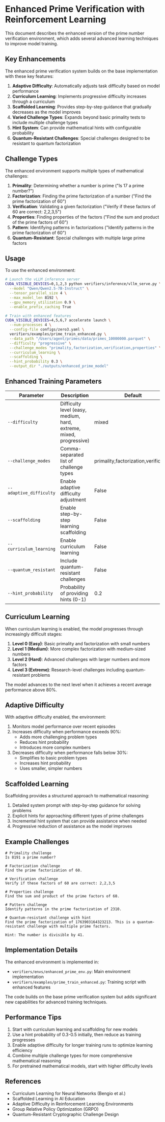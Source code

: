 # Enhanced Prime Verification with Reinforcement Learning

This document describes the enhanced version of the prime number verification environment, which adds several advanced learning techniques to improve model training.

## Key Enhancements

The enhanced prime verification system builds on the base implementation with these key features:

1. **Adaptive Difficulty**: Automatically adjusts task difficulty based on model performance
2. **Curriculum Learning**: Implements progressive difficulty increases through a curriculum
3. **Scaffolded Learning**: Provides step-by-step guidance that gradually decreases as the model improves
4. **Varied Challenge Types**: Expands beyond basic primality tests to include multiple challenge types
5. **Hint System**: Can provide mathematical hints with configurable probability
6. **Quantum-Resistant Challenges**: Special challenges designed to be resistant to quantum factorization

## Challenge Types

The enhanced environment supports multiple types of mathematical challenges:

1. **Primality**: Determining whether a number is prime ("Is 17 a prime number?")
2. **Factorization**: Finding the prime factorization of a number ("Find the prime factorization of 60")
3. **Verification**: Validating a given factorization ("Verify if these factors of 60 are correct: 2,2,3,5")
4. **Properties**: Finding properties of the factors ("Find the sum and product of the prime factors of 60")
5. **Pattern**: Identifying patterns in factorizations ("Identify patterns in the prime factorization of 60")
6. **Quantum-Resistant**: Special challenges with multiple large prime factors

## Usage

To use the enhanced environment:

```bash
# Launch the vLLM inference server
CUDA_VISIBLE_DEVICES=0,1,2,3 python verifiers/inference/vllm_serve.py \
  --model "Qwen/Qwen2.5-7B-Instruct" \
  --tensor_parallel_size 4 \
  --max_model_len 8192 \
  --gpu_memory_utilization 0.9 \
  --enable_prefix_caching True

# Train with enhanced features
CUDA_VISIBLE_DEVICES=4,5,6,7 accelerate launch \
  --num-processes 4 \
  --config-file configs/zero3.yaml \
  verifiers/examples/prime_train_enhanced.py \
  --data_path "/Users/agent/primes/data/primes_10000000.parquet" \
  --difficulty "progressive" \
  --challenge_modes "primality,factorization,verification,properties" \
  --curriculum_learning \
  --scaffolding \
  --hint_probability 0.3 \
  --output_dir "./outputs/enhanced_prime_model"
```

## Enhanced Training Parameters

| Parameter | Description | Default |
|-----------|-------------|---------|
| `--difficulty` | Difficulty level (easy, medium, hard, extreme, mixed, progressive) | mixed |
| `--challenge_modes` | Comma-separated list of challenge types | primality,factorization,verification |
| `--adaptive_difficulty` | Enable adaptive difficulty adjustment | False |
| `--scaffolding` | Enable step-by-step learning scaffolding | False |
| `--curriculum_learning` | Enable curriculum learning | False |
| `--quantum_resistant` | Include quantum-resistant challenges | False |
| `--hint_probability` | Probability of providing hints (0-1) | 0.2 |

## Curriculum Learning

When curriculum learning is enabled, the model progresses through increasingly difficult stages:

1. **Level 0 (Easy)**: Basic primality and factorization with small numbers
2. **Level 1 (Medium)**: More complex factorization with medium-sized numbers
3. **Level 2 (Hard)**: Advanced challenges with larger numbers and more factors
4. **Level 3 (Extreme)**: Research-level challenges including quantum-resistant problems

The model advances to the next level when it achieves a recent average performance above 80%.

## Adaptive Difficulty

With adaptive difficulty enabled, the environment:

1. Monitors model performance over recent episodes
2. Increases difficulty when performance exceeds 90%:
   - Adds more challenging problem types
   - Reduces hint probability
   - Introduces more complex numbers
3. Decreases difficulty when performance falls below 30%:
   - Simplifies to basic problem types
   - Increases hint probability
   - Uses smaller, simpler numbers

## Scaffolded Learning

Scaffolding provides a structured approach to mathematical reasoning:

1. Detailed system prompt with step-by-step guidance for solving problems
2. Explicit hints for approaching different types of prime challenges
3. Incremental hint system that can provide assistance when needed
4. Progressive reduction of assistance as the model improves

## Example Challenges

```
# Primality challenge
Is 8191 a prime number?

# Factorization challenge
Find the prime factorization of 60.

# Verification challenge
Verify if these factors of 60 are correct: 2,2,3,5

# Properties challenge
Find the sum and product of the prime factors of 60.

# Pattern challenge
Identify patterns in the prime factorization of 2310.

# Quantum-resistant challenge with hint
Find the prime factorization of 1763903164323213. This is a quantum-resistant challenge with multiple prime factors.

Hint: The number is divisible by 41.
```

## Implementation Details

The enhanced environment is implemented in:

- `verifiers/envs/enhanced_prime_env.py`: Main environment implementation
- `verifiers/examples/prime_train_enhanced.py`: Training script with enhanced features

The code builds on the base prime verification system but adds significant new capabilities for advanced training techniques.

## Performance Tips

1. Start with curriculum learning and scaffolding for new models
2. Use a hint probability of 0.3-0.5 initially, then reduce as training progresses
3. Enable adaptive difficulty for longer training runs to optimize learning efficiency
4. Combine multiple challenge types for more comprehensive mathematical reasoning
5. For pretrained mathematical models, start with higher difficulty levels

## References

- Curriculum Learning for Neural Networks (Bengio et al.)
- Scaffolded Learning in AI Education
- Adaptive Difficulty in Reinforcement Learning Environments
- Group Relative Policy Optimization (GRPO)
- Quantum-Resistant Cryptographic Challenge Design